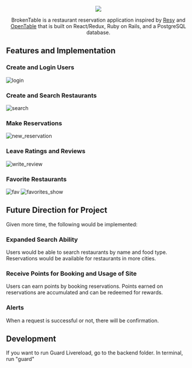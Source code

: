 
<p align="center"><img src="https://user-images.githubusercontent.com/60662264/119245719-247e1880-bb30-11eb-8bbf-3ee43f2469ca.png" /></p>

<p align="center">BrokenTable is a restaurant reservation application inspired by <a href="resy.com">Resy</a> and <a href="https://opentable.com">OpenTable</a> that is built on React/Redux, Ruby on Rails, and a PostgreSQL database.</p>

## Features and Implementation

### Create and Login Users

![login](https://user-images.githubusercontent.com/60662264/119245734-4a0b2200-bb30-11eb-9261-0a29f9754ec2.gif)

### Create and Search Restaurants

![search](https://user-images.githubusercontent.com/60662264/119245737-4ecfd600-bb30-11eb-9f0c-432bee87a49e.gif)

### Make Reservations

![new_reservation](https://user-images.githubusercontent.com/60662264/119245741-52635d00-bb30-11eb-9512-7e5d22e267b2.gif)

### Leave Ratings and Reviews

![write_review](https://user-images.githubusercontent.com/60662264/119245745-55f6e400-bb30-11eb-9e48-8d1de23223fc.gif)

### Favorite Restaurants

![fav](https://user-images.githubusercontent.com/60662264/119245750-5a230180-bb30-11eb-81bf-60119ddb42b8.gif)
![favorites_show](https://user-images.githubusercontent.com/60662264/119245752-5c855b80-bb30-11eb-9af2-034387aae02e.gif)

## Future Direction for Project

Given more time, the following would be implemented:

### Expanded Search Ability

Users would be able to search restaurants by name and food type. Reservations would be available for restaurants in more cities.

### Receive Points for Booking and Usage of Site

Users can earn points by booking reservations. Points earned on reservations are accumulated and can be redeemed for rewards.

### Alerts

When a request is successful or not, there will be confirmation.

## Development

If you want to run Guard Livereload, go to the backend folder. In terminal, run "guard"
